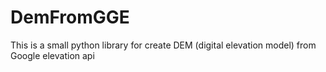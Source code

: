 # DemFromGGE
This is a small python library for create DEM (digital elevation model) from Google elevation api
